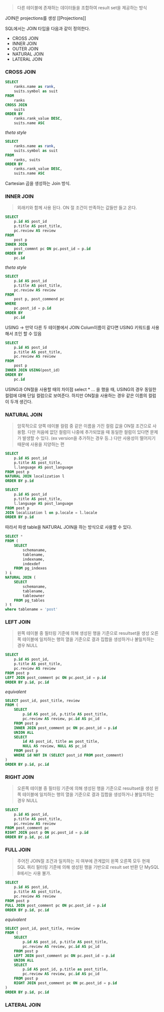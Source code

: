 > 다른 테이블에 존재하는 데이터들을 조합하여 result set을 제공하는 방식

JOIN은 projections를 생성 [[Projections]]


SQL에서는 JOIN 타입을 다음과 같이 정의한다.
- CROSS JOIN
- INNER JOIN
- OUTER JOIN
- NATURAL JOIN
- LATERAL JOIN

### CROSS JOIN
```sql
SELECT
	ranks.name as rank,
	suits.symbol as suit
FROM
	ranks
CROSS JOIN
	suits
ORDER BY
	ranks.rank_value DESC,
	suits.name ASC
```

*theta style* 
```sql
SELECT
	ranks.name as rank,
	suits.symbol as suit
FROM
	ranks, suits
ORDER BY
	ranks.rank_value DESC,
	suits.name ASC
```

Cartesian 곱을 생성하는 Join 방식.

### INNER JOIN
> 외래키와 함께 사용 된다.
> ON 절 조건이 만족하는 값들만 들고 온다.

```sql
SELECT 
	p.id AS post_id
	p.title AS post_title,
	pc.review AS review
FROM
	post p
INNER JOIN 
	post_commnt pc ON pc.post_id = p.id
ORDER BY
	pc.id
```

*theta style*

```sql
SELECT 
	p.id AS post_id
	p.title AS post_title,
	pc.review AS review
FROM
	post p, post_commend pc 
WHERE 
	pc.post_id = p.id
ORDER BY
	pc.id
```

USING
-> 만약 다른 두 테이블에서 JOIN Colum이름이 같다면 USING 키워드를 사용해서 조인 할 수 있음

```sql
SELECT 
	p.id AS post_id
	p.title AS post_title,
	pc.review AS review
FROM
	post p
INNER JOIN USING(post_id)
ORDER BY
	pc.id
```

USING과 ON절을 사용할 때의 차이점 
select * ... 을 했을 때, USING의 경우 동일한 컬럼에 대해 단일 컬럼으로 보여준다. 하지만 ON절을 사용하는 경우 같은 이름의 컬럼이 두개 생긴다. 


### NATURAL JOIN
> 암묵적으로 양쪽 테이블 컬럼 중 같은 이름을 가진 컬럼 값을 ON절 조건으로 사용함.
> 다만 처음에 없던 컬럼이 나중에 추가되었을 때 동일한 컬럼이 있다면 문제가 발생할 수 있다.
> (ex version을 추가하는 경우 등..)
> 다만 사용성이 떨어지기 때문에 사용을 지양하는 편

```sql
SELECT
	p.id AS post_id
	p.title AS post_title,
	l.language AS post_language
FROM post p
NATURAL JOIN localization l 
ORDER BY p.id
```

```sql
SELECT
	p.id AS post_id
	p.title AS post_title,
	l.language AS post_language
FROM post p
JOIN localization l on p.locale = l.locale 
ORDER BY p.id
```

따라서 파생 table을 NATURAL JOIN을 하는 방식으로 사용할 수 있다.

```sql
SELECT *
FROM (
	SELECT
		schemaname,
		tablename,
		indexname,
		indexdef
	FROM pg_indexes
) i 
NATURAL JOIN (
	SELECT 
		schemaname,
		tablename,
		tableowner
	FROM pg_tables
) t 
where tablename = 'post'
```

### LEFT JOIN
> 왼쪽 테이블 중 필터링 기준에 의해 생성된 행을 기준으로 resultset을 생성
> 오른쪽 테이블에 일치하는 행의 열을 기준으로 결과 집합을 생성하거나 불일치하는 경우 NULL

```sql
SELECT 
	p.id AS post_id,
	p.title AS post_title,
	pc.review AS review
FROM post p
LEFT JOIN post_comment pc ON pc.post_id = p.id
ORDER BY p.id, pc.id
```

*equivalent*
```sql
SELECT post_id, post_title, review
FROM (
	SELECT 
		p.id AS post_id, p.title AS post_title,
		pc.review AS review, pc.id AS pc_id
	FROM post p 
	INNER JOIN post_comment pc ON pc.post_id = p.id
	UNION ALL
	SELECT 
		id AS post_id, title as post_title,
		NULL AS review, NULL AS pc_id
	FROM post p 
	WHERE id NOT IN (SELECT post_id FROM post_comment)
)
ORDER BY p.id, pc.id
```

### RIGHT JOIN
> 오른쪽 테이블 중 필터링 기준에 의해 생성된 행을 기준으로 resultset을 생성
> 왼쪽 테이블에 일치하는 행의 열을 기준으로 결과 집합을 생성하거나 불일치하는 경우 NULL

```sql
SELECT 
	p.id AS post_id,
	p.title AS post_title,
	pc.review AS review
FROM post_comment pc
RIGHT JOIN post p ON pc.post_id = p.id
ORDER BY p.id, pc.id
```

### FULL JOIN
> 주어진 JOIN절 조건과 일치하는 지 여부에 관계없이 왼쪽 오른쪽 모두 
> 현재 SQL 쿼리 필터링 기준에 의해 생성된 행을 기반으로 result set 반환
> 단 MySQL 8에서는 사용 불가.

```sql
SELECT 
	p.id AS post_id,
	p.title AS post_title,
	pc.review AS review
FROM post p
FULL JOIN post_comment pc ON pc.post_id = p.id
ORDER BY p.id, pc.id
```

*equivalent*
```sql
SELECT post_id, post_title, review
FROM (
	SELECT 
		p.id AS post_id, p.title AS post_title,
		pc.review AS review, pc.id AS pc_id
	FROM post p 
	LEFT JOIN post_comment pc ON pc.post_id = p.id
	UNION ALL
	SELECT 
		p.id AS post_id, p.title as post_title,
		pc.review AS review, pc.id AS pc_id
	FROM post p 
	RIGHT JOIN post_comment pc ON pc.post_id = p.id
)
ORDER BY p.id, pc.id
```

### LATERAL JOIN 
>
